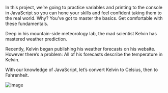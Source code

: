 
In this project, we’re going to practice variables and printing to the console in JavaScript so you can hone your skills and feel confident taking them to the real world. Why? You’ve got to master the basics. Get comfortable with these fundamentals.

Deep in his mountain-side meteorology lab, the mad scientist Kelvin has mastered weather prediction.

Recently, Kelvin began publishing his weather forecasts on his website. However there’s a problem: All of his forecasts describe the temperature in Kelvin.

With our knowledge of JavaScript, let’s convert Kelvin to Celsius, then to Fahrenheit.

![image](https://github.com/joshuaisaact/codeacademy/assets/65121061/16797a69-5e37-4185-a485-826900cc2c3c)
